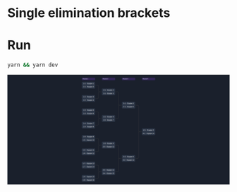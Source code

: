 # Single elimination brackets

# Run

```sh
yarn && yarn dev
```

![Preview](https://github.com/Dtesch9/bracket-experiment/blob/main/brackets-preview.png)
